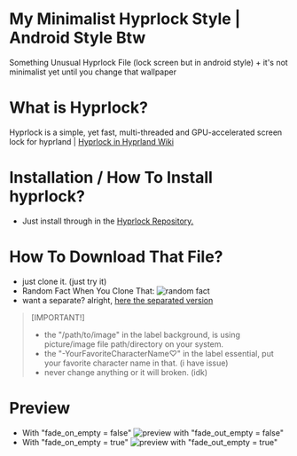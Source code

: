 # My Minimalist Hyprlock Style | Android Style Btw
Something Unusual Hyprlock File (lock screen but in android style) + it's not minimalist yet until you change that wallpaper

# What is Hyprlock?
Hyprlock is a simple, yet fast, multi-threaded and GPU-accelerated screen lock for hyprland | [Hyprlock in Hyprland Wiki](https://wiki.hyprland.org/hyprland-wiki/pages/Hypr-Ecosystem/hyprlock/)

# Installation / How To Install hyprlock?
- Just install through in the [Hyprlock Repository.](https://github.com/hyprwm/hyprlock)

# How To Download That File?
- just clone it. (just try it)
- Random Fact When You Clone That: ![random fact](https://github.com/user-attachments/assets/ada08bb0-5156-4034-877a-05feefa4d2a2)
- want a separate? alright, [here the separated version](https://github.com/wafzynothinIV/my-minimalist-hyprlock-style/releases)

> [IMPORTANT!]
> - the "/path/to/image" in the label background, is using picture/image file path/directory on your system.
> - the "-YourFavoriteCharacterName♡" in the label essential, put your favorite character name in that. (i have issue)
> - never change anything or it will broken. (idk)

# Preview
- With "fade_on_empty = false" ![preview with "fade_out_empty = false"](https://github.com/user-attachments/assets/dbcc392a-60d8-4fce-99d6-e3fd5aa0a5ec)
- With "fade_on_empty = true" ![preview with "fade_out_empty = true"](https://github.com/user-attachments/assets/98f48337-d85e-4727-9c8b-f5db760a3486)

